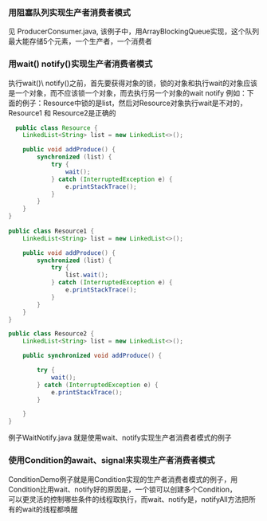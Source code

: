 ### 用阻塞队列实现生产者消费者模式
  见 ProducerConsumer.java, 该例子中，用ArrayBlockingQueue实现，这个队列最大能存储5个元素，一个生产者，一个消费者

### 用wait() notify()实现生产者消费者模式
  执行wait()\ notify()之前，首先要获得对象的锁，锁的对象和执行wait的对象应该是一个对象，而不应该锁一个对象，而去执行另一个对象的wait notify
  例如：下面的例子：Resource中锁的是list，然后对Resource对象执行wait是不对的，Resource1 和 Resource2是正确的
```java
  public class Resource {
    LinkedList<String> list = new LinkedList<>();

    public void addProduce() {
        synchronized (list) {
            try {
                wait();
            } catch (InterruptedException e) {
                e.printStackTrace();
            }
        }
    }
}
  
public class Resource1 {
    LinkedList<String> list = new LinkedList<>();

    public void addProduce() {
        synchronized (list) {
            try {
                list.wait();
            } catch (InterruptedException e) {
                e.printStackTrace();
            }
        }
    }
}

public class Resource2 {
    LinkedList<String> list = new LinkedList<>();

    public synchronized void addProduce() {

        try {
            wait();
        } catch (InterruptedException e) {
            e.printStackTrace();
        }

    }
}

```
  例子WaitNotify.java 就是使用wait、notify实现生产者消费者模式的例子

### 使用Condition的await、signal来实现生产者消费者模式
  ConditionDemo例子就是用Condition实现的生产者消费者模式的例子，用Condition比用wait、notify好的原因是，一个锁可以创建多个Condition，  
  可以更灵活的控制哪些条件的线程取执行，而wait、notify是，notifyAll方法把所有的wait的线程都唤醒
